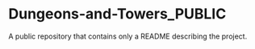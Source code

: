 # Dungeons-and-Towers_PUBLIC
A public repository that contains only a README describing the project.
